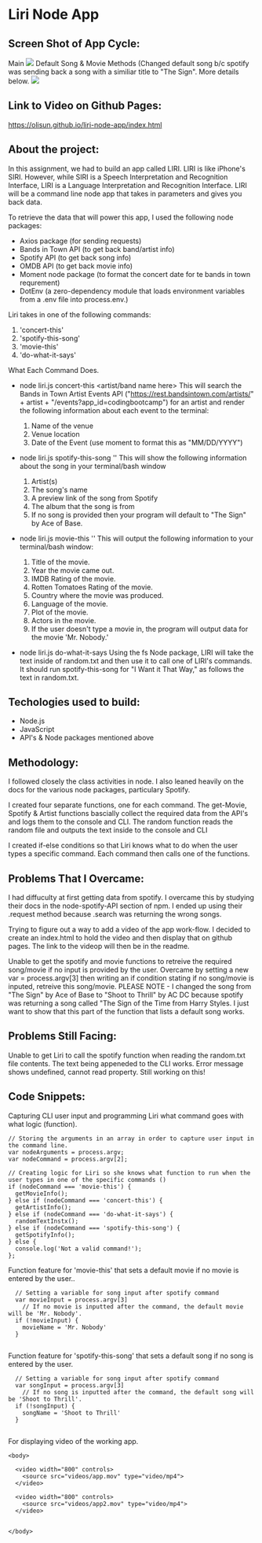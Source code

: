 # Liri Node App

## Screen Shot of App Cycle:
Main
![](images/screen-shot-main.png)
Default Song & Movie Methods (Changed default song b/c spotify was sending back a song with a similiar title to "The Sign". More details below.
![](images/screen-shot-default.png)

## Link to Video on Github Pages:

https://olisun.github.io/liri-node-app/index.html

## About the project:
In this assignment, we had to build an app called LIRI. LIRI is like iPhone's SIRI. However, while SIRI is a Speech Interpretation and Recognition Interface, LIRI is a Language Interpretation and Recognition Interface. LIRI will be a command line node app that takes in parameters and gives you back data.

To retrieve the data that will power this app, I used the following node packages:
  * Axios package (for sending requests)
  * Bands in Town API (to get back band/artist info)
  * Spotify API (to get back song info)
  * OMDB API (to get back movie info)
  * Moment node package (to format the concert date for te bands in town requrement)
  * DotEnv (a zero-dependency module that loads environment variables from a .env file into process.env.)

Liri takes in one of the following commands:
  1. 'concert-this'
  2. 'spotify-this-song'
  3. 'movie-this'
  4. 'do-what-it-says'

What Each Command Does.
  * node liri.js concert-this <artist/band name here>
    This will search the Bands in Town Artist Events API ("https://rest.bandsintown.com/artists/" + artist + "/events?app_id=codingbootcamp") for an artist and render the following information about each event to the terminal:
      1. Name of the venue
      2. Venue location
      3. Date of the Event (use moment to format this as "MM/DD/YYYY")

  * node liri.js spotify-this-song '<song name here>'
    This will show the following information about the song in your terminal/bash window
      1. Artist(s)
      2. The song's name
      3. A preview link of the song from Spotify
      4. The album that the song is from
      5. If no song is provided then your program will default to "The Sign"      by Ace of Base.

  * node liri.js movie-this '<movie name here>'
    This will output the following information to your terminal/bash window:
      1. Title of the movie.
      2. Year the movie came out.
      3. IMDB Rating of the movie.
      4. Rotten Tomatoes Rating of the movie.
      5. Country where the movie was produced.
      6. Language of the movie.
      7. Plot of the movie.
      8. Actors in the movie.
      2. If the user doesn't type a movie in, the program will output data for the movie 'Mr. Nobody.'

  * node liri.js do-what-it-says
    Using the fs Node package, LIRI will take the text inside of random.txt and then use it to call one of LIRI's commands.
    It should run spotify-this-song for "I Want it That Way," as follows the text in random.txt.
  
## Techologies used to build:
  * Node.js
  * JavaScript
  * API's & Node packages mentioned above

## Methodology:

I followed closely the class activities in node. I also leaned heavily on the docs for the various node packages, particulary Spotify.

I created four separate functions, one for each command.  The get-Movie, Spotify & Artist functions bascially collect the required data from the API's and logs them to the console and CLI. The random function reads the random file and outputs the text inside to the console and CLI

I created if-else conditions so that Liri knows what to do when the user types a specific command. Each command then calls one of the functions.

## Problems That I Overcame:

I had diffuculty at first getting data from spotify. I overcame this by studying their docs in the node-spotify-API section of npm. I ended up using their .request method because .search was returning the wrong songs.

Trying to figure out a way to add a video of the app work-flow. I decided to create an index.html to hold the video and then display that on github pages. The link to the videop will then be in the readme.

Unable to get the spotify and movie functions to retreive the required song/movie if no input is provided by the user. Overcame by setting a new var = process.argv[3] then writing an if condition stating if no song/movie is inputed, retreive this song/movie. PLEASE NOTE - I changed the song from "The Sign" by Ace of Base to "Shoot to Thrill" by AC DC because spotify was returning a song called "The Sign of the Time from Harry Styles. I just want to show that this part of the function that lists a default song works.

## Problems Still Facing:

Unable to get Liri to call the spotify function when reading the random.txt file contents. The text being appeneded to the CLI works. Error message shows undefined, cannot read property. Still working on this!

## Code Snippets:

Capturing CLI user input and programming Liri what command goes with what logic (function).
```
// Storing the arguments in an array in order to capture user input in the command line. 
var nodeArguments = process.argv;
var nodeCommand = process.argv[2];

// Creating logic for Liri so she knows what function to run when the user types in one of the specific commands ()
if (nodeCommand === 'movie-this') {
  getMovieInfo();
} else if (nodeCommand === 'concert-this') {
  getArtistInfo();
} else if (nodeCommand === 'do-what-it-says') {
  randomTextInstx();
} else if (nodeCommand === 'spotify-this-song') {
  getSpotifyInfo();
} else {
  console.log('Not a valid command!');
};
```
Function feature for 'movie-this' that sets a default movie if no movie is entered by the user..
```
  // Setting a variable for song input after spotify command
  var movieInput = process.argv[3]
    // If no movie is inputted after the command, the default movie will be 'Mr. Nobody'.
  if (!movieInput) {
    movieName = 'Mr. Nobody'
  }
 
```

Function feature for 'spotify-this-song' that sets a default song if no song is entered by the user.
```
  // Setting a variable for song input after spotify command
  var songInput = process.argv[3]
    // If no song is inputted after the command, the default song will be 'Shoot to Thrill'.
  if (!songInput) {
    songName = 'Shoot to Thrill'
  }
  
```

For displaying video of the working app.
```
<body>

  <video width="800" controls>
    <source src="videos/app.mov" type="video/mp4">
  </video>

  <video width="800" controls>
    <source src="videos/app2.mov" type="video/mp4">
  </video>


</body>
```